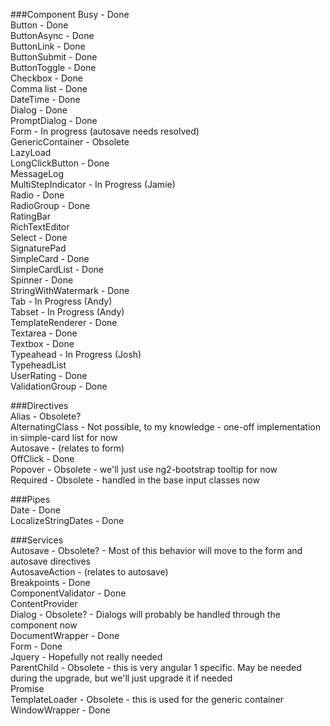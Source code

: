 ###Component
Busy - Done  
Button - Done  
ButtonAsync - Done  
ButtonLink - Done  
ButtonSubmit - Done  
ButtonToggle - Done  
Checkbox - Done  
Comma list - Done  
DateTime - Done  
Dialog - Done  
PromptDialog - Done  
Form - In progress (autosave needs resolved)  
GenericContainer - Obsolete  
LazyLoad  
LongClickButton - Done  
MessageLog  
MultiStepIndicator - In Progress (Jamie)  
Radio - Done  
RadioGroup - Done   
RatingBar  
RichTextEditor  
Select - Done  
SignaturePad  
SimpleCard - Done  
SimpleCardList - Done  
Spinner - Done  
StringWithWatermark - Done  
Tab - In Progress (Andy)  
Tabset - In Progress (Andy)  
TemplateRenderer - Done  
Textarea - Done  
Textbox - Done  
Typeahead - In Progress (Josh)  
TypeheadList  
UserRating - Done  
ValidationGroup - Done  

###Directives  
Alias - Obsolete?  
AlternatingClass - Not possible, to my knowledge - one-off implementation in simple-card list for now  
Autosave - (relates to form)  
OffClick - Done  
Popover - Obsolete - we'll just use ng2-bootstrap tooltip for now  
Required - Obsolete - handled in the base input classes now  

###Pipes  
Date - Done  
LocalizeStringDates - Done


###Services  
Autosave - Obsolete? - Most of this behavior will move to the form and autosave directives  
AutosaveAction - (relates to autosave)  
Breakpoints - Done  
ComponentValidator - Done  
ContentProvider  
Dialog - Obsolete? - Dialogs will probably be handled through the component now  
DocumentWrapper - Done  
Form - Done  
Jquery - Hopefully not really needed  
ParentChild - Obsolete - this is very angular 1 specific. May be needed during the upgrade, but we'll just upgrade it if needed  
Promise  
TemplateLoader - Obsolete - this is used for the generic container  
WindowWrapper - Done  
